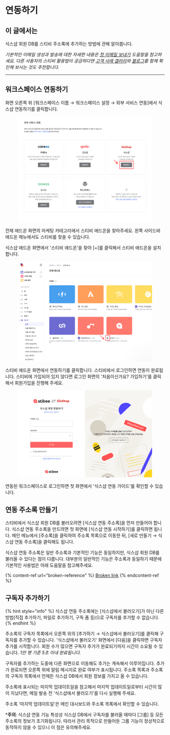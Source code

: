 # 연동하기

## 이 글에서는 <a href="#undefined" id="undefined"></a>

식스샵 회원 DB를 스티비 주소록에 추가하는 방법에 관해 알아봅니다.

_기본적인 이메일 생성과 발송에 대한 자세한 내용은_ [_첫 이메일 보내기_](../../getting-started/send-first-email.md) _도움말을 참고하세요. 다른 사용자의 스티비 활용법이 궁금하다면_ [_고객 사례 갤러리_](https://gallery.stibee.com/)_와_ [_블로그_](https://blog.stibee.com/)_를 함께 확인해 보시는 것도 추천합니다._

***

## 워크스페이스 연동하기 <a href="#undefined" id="undefined"></a>

화면 오른쪽 위 \[워크스페이스 이름 → 워크스페이스 설정 → 외부 서비스 연동]에서 식스샵 연동하기를 클릭합니다.&#x20;

<figure><img src="../../.gitbook/assets/image (22).png" alt=""><figcaption></figcaption></figure>

전체 애드온 화면의 마케팅 카테고리에서 스티비 애드온을 찾아주세요. 왼쪽 사이드바 애드온 메뉴에서도 스티비를 찾을 수 있습니다.

식스샵 애드온 화면에서 '스티비 애드온'을 찾아 \[+]를 클릭해서 스티비 애드온을 설치합니다.&#x20;

<figure><img src="../../.gitbook/assets/image (23).png" alt=""><figcaption></figcaption></figure>



스티비 애드온 화면에서 연동하기를 클릭합니다. 스티비에서 로그인하면 연동이 완료됩니다. 스티비에 가입되어 있지 않다면 로그인 화면의 '처음이신가요? 가입하기'를 클릭해서 회원가입을 진행해 주세요.

<figure><img src="../../.gitbook/assets/image (25).png" alt=""><figcaption></figcaption></figure>



연동된 워크스페이스로 로그인하면 첫 화면에서 '식스샵 연동 가이드'를 확인할 수 있습니다.



## 연동 주소록 만들기 <a href="#undefined" id="undefined"></a>

스티비에서 식스샵 회원 DB를 불러오려면 \[식스샵 연동 주소록]을 먼저 만들어야 합니다. 식스샵 연동 주소록을 만드려면 첫 화면에 \[식스샵 연동 시작하기]를 클릭하면 됩니다. 메인 메뉴에서 \[주소록]을 클릭하여 주소록 목록으로 이동한 뒤, \[새로 만들기 → 식스샵 연동 주소록]을 클릭해도 됩니다.

식스샵 연동 주소록은 일반 주소록과 기본적인 기능은 동일하지만, 식스샵 회원 DB를 불러올 수 있다는 점이 다릅니다. 대부분의 일반적인 기능은 주소록과 동일하기 때문에 기본적인 사용법은 아래 도움말을 참고해주세요.

{% content-ref url="broken-reference" %}
[Broken link](broken-reference)
{% endcontent-ref %}

## 구독자 추가하기 <a href="#undefined" id="undefined"></a>

{% hint style="info" %}
식스샵 연동 주소록에는 \[식스샵에서 불러오기]가 아닌 다른 방법(직접 추가하기, 파일로 추가하기, 구독 폼 등)으로 구독자를 추가할 수 없습니다.
{% endhint %}

주소록의 구독자 목록에서 오른쪽 위의 \[추가하기 → 식스샵에서 불러오기]를 클릭해 구독자를 추가할 수 있습니다. '식스샵에서 불러오기' 화면에서 \[다음]을 클릭하면 구독자 추가를 시작합니다. 회원 수가 많으면 구독자 추가가 완료되기까지 시간이 소요될 수 있습니다. _1만 명 기준 5초 이내 완료됩니다._

구독자를 추가하는 도중에 다른 화면으로 이동해도 추가는 계속해서 이루어집니다. 추가가 완료되면 오른쪽 위에 알림 메시지로 완료 여부가 표시됩니다. 주소록 목록과 주소록의 구독자 목록에서 언제든 식스샵 DB에서 회원 정보를 가지고 올 수 있습니다.&#x20;

주소록에 표시되는 마지막 업데이트일을 참고해서 마지막 업데이트일로부터 시간이 많이 지났다면, 메일 발송 전 '식스샵에서 불러오기'를 다시 실행해 주세요.

주소록 '마지막 업데이트일'은 메인 대시보드와 주소록 목록에서 확인할 수 있습니다.&#x20;

\***주의**: 식스샵 연동 기능 특성상 식스샵 DB에서 구독자를 불러올 때마다 \[그룹] 등 모든 주소록의 정보가 초기화됩니다. 따라서 관리 목적으로 만들어둔 그룹 기능이 정상적으로 동작하지 않을 수 있으니 이 점은 유의해주세요.
